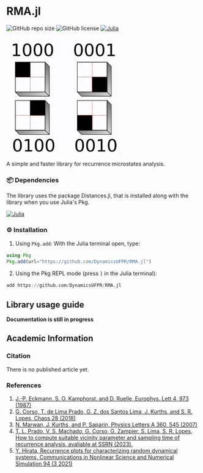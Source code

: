 # RMA.jl

![GitHub repo size](https://img.shields.io/github/repo-size/DynamicsUFPR/RMA.jl)
![GitHub license](https://img.shields.io/github/license/DynamicsUFPR/RMA.jl)
[![Julia](https://img.shields.io/badge/Julia-1.8%2B-blue?logo=julia)](https://julialang.org/)

![Library logo](doc/logo.png)

A simple and faster library for recurrence microstates analysis.

### 📦 Dependencies

The library uses the package Distances.jl, that is installed along with the library when you use Julia's Pkg.

[![Julia](https://img.shields.io/badge/Julia-Package-red?logo=julia)](https://juliahub.com/ui/Packages/Distances)


### ⚙️ Installation

1. Using `Pkg.add`:
  With the Julia terminal open, type:

```julia
using Pkg
Pkg.add(url="https://github.com/DynamicsUFPR/RMA.jl")
```

2. Using the Pkg REPL mode (press `]` in the Julia terminal):

```julia
add https://github.com/DynamicsUFPR/RMA.jl
```


## Library usage guide

**Documentation is still in progress**



## Academic Information

###  Citation
There is no published article yet.

###  References
1. [J.-P. Eckmann, S. O. Kamphorst, and D. Ruelle, Europhys. Lett 4, 973 (1987)](https://iopscience.iop.org/article/10.1209/0295-5075/4/9/004)
2. [G. Corso, T. de Lima Prado, G. Z. dos Santos Lima, J. Kurths, and S. R. Lopes, Chaos 28 (2018)](https://repositorio.ufrn.br/bitstream/123456789/30826/1/QuantifyingEntropyUsing_Lima_2018.pdf)
3. [N. Marwan, J. Kurths, and P. Saparin, Physics Letters A 360, 545 (2007)](https://www.sciencedirect.com/science/article/pii/S0375960106013089)
4. [T. L. Prado, V. S. Machado, G. Corso, G. Zampier, S. Lima, S. R. Lopes, How to compute suitable vicinity parameter and sampling time of recurrence analysis, avaliable at SSRN (2023).](https://papers.ssrn.com/sol3/papers.cfm?abstract_id=4111917)
5. [Y. Hirata, Recurrence plots for characterizing random dynamical systems, Communications in Nonlinear Science and Numerical Simulation 94 (3 2021)](https://www.sciencedirect.com/science/article/pii/S1007570420303828)
